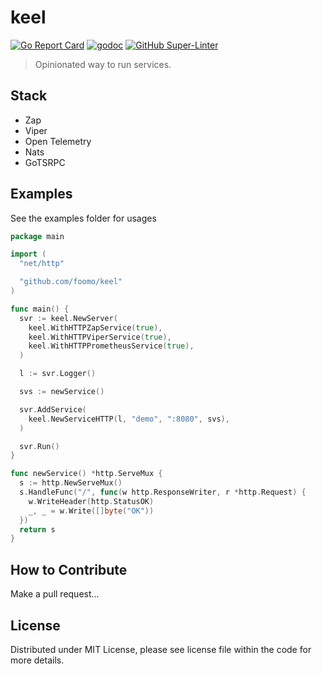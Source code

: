 # keel

[![Go Report Card](https://goreportcard.com/badge/github.com/foomo/keel)](https://goreportcard.com/report/github.com/foomo/keel)
[![godoc](https://godoc.org/github.com/foomo/keel?status.svg)](https://godoc.org/github.com/foomo/keel)
[![GitHub Super-Linter](https://github.com/foomo/keel/workflows/CI/badge.svg)](https://github.com/marketplace/actions/super-linter)

> Opinionated way to run services.

## Stack

- Zap
- Viper
- Open Telemetry
- Nats
- GoTSRPC

## Examples

See the examples folder for usages

```go
package main

import (
  "net/http"

  "github.com/foomo/keel"
)

func main() {
  svr := keel.NewServer(
    keel.WithHTTPZapService(true),
    keel.WithHTTPViperService(true),
    keel.WithHTTPPrometheusService(true),
  )

  l := svr.Logger()

  svs := newService()

  svr.AddService(
    keel.NewServiceHTTP(l, "demo", ":8080", svs),
  )

  svr.Run()
}

func newService() *http.ServeMux {
  s := http.NewServeMux()
  s.HandleFunc("/", func(w http.ResponseWriter, r *http.Request) {
    w.WriteHeader(http.StatusOK)
    _, _ = w.Write([]byte("OK"))
  })
  return s
}
```

## How to Contribute

Make a pull request...

## License

Distributed under MIT License, please see license file within the code for more details.
